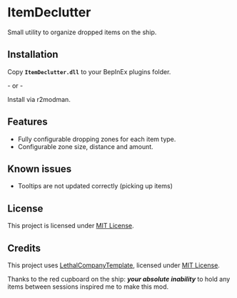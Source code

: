 # ItemDeclutter

Small utility to organize dropped items on the ship.

## Installation

Copy **`ItemDeclutter.dll`** to your BepInEx plugins folder.

\- or -

Install via r2modman.

## Features

- Fully configurable dropping zones for each item type.
- Configurable zone size, distance and amount.

## Known issues

- Tooltips are not updated correctly (picking up items)

## License

This project is licensed under [MIT License](https://github.com/AndreyMrovol/LethalItemsDeclutter/blob/main/LICENSE).

## Credits

This project uses [LethalCompanyTemplate](https://github.com/LethalCompany/LethalCompanyTemplate), licensed under [MIT License](https://github.com/LethalCompany/LethalCompanyTemplate/blob/main/LICENSE).

Thanks to the red cupboard on the ship: **_your absolute inability_** to hold any items between sessions inspired me to make this mod.
